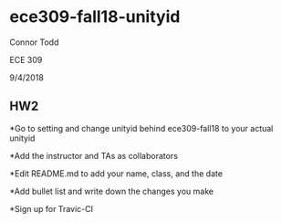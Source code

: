 # ece309-fall18-unityid

Connor Todd

ECE 309

9/4/2018

## HW2

*Go to setting and change unityid behind ece309-fall18 to your actual unityid

*Add the instructor and TAs as collaborators

*Edit README.md to add your name, class, and the date

*Add bullet list and write down the changes you make 

*Sign up for Travic-CI

